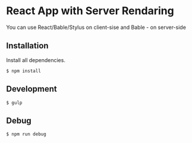 # React App with Server Rendaring

You can use React/Bable/Stylus on client-sise and Bable - on server-side

## Installation

Install all dependencies. 

```
$ npm install
```


## Development

```
$ gulp
```

## Debug

```
$ npm run debug
```
